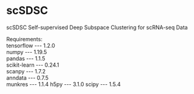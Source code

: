 # scSDSC
scSDSC Self-supervised Deep Subspace Clustering for scRNA-seq Data


Requirements:  
tensorflow --- 1.2.0  
numpy --- 1.19.5  
pandas --- 1.1.5   
scikit-learn --- 0.24.1  
scanpy --- 1.7.2   
anndata --- 0.7.5  
munkres --- 1.1.4
h5py --- 3.1.0
scipy --- 1.5.4



